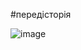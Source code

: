 #передісторія

![image](https://static.wikia.nocookie.net/cyberpunk/images/1/1a/Corpo_bg.png/revision/latest?cb=20201225030711)


